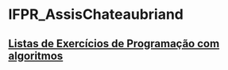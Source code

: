 # IFPR_AssisChateaubriand
## [Listas de Exercícios de Programação com algoritmos](https://sites.google.com/a/ifpr.edu.br/humbertoferro/algoritmos-e-lógica-de-programação/listas-de-exercícios-de-algoritmos)

